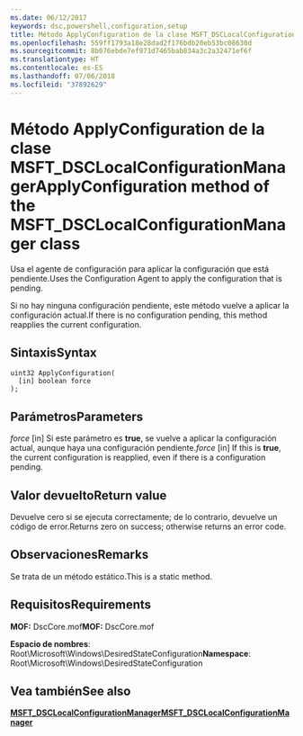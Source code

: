 ```yaml
---
ms.date: 06/12/2017
keywords: dsc,powershell,configuration,setup
title: Método ApplyConfiguration de la clase MSFT_DSCLocalConfigurationManager
ms.openlocfilehash: 559ff1793a18e28dad2f176bdb20eb53bc08630d
ms.sourcegitcommit: 8b076ebde7ef971d7465bab834a3c2a32471ef6f
ms.translationtype: HT
ms.contentlocale: es-ES
ms.lasthandoff: 07/06/2018
ms.locfileid: "37892629"
---
```

# <a name="applyconfiguration-method-of-the-msftdsclocalconfigurationmanager-class"></a><span data-ttu-id="5f12c-103">Método ApplyConfiguration de la clase MSFT_DSCLocalConfigurationManager</span><span class="sxs-lookup"><span data-stu-id="5f12c-103">ApplyConfiguration method of the MSFT_DSCLocalConfigurationManager class</span></span>

<span data-ttu-id="5f12c-104">Usa el agente de configuración para aplicar la configuración que está pendiente.</span><span class="sxs-lookup"><span data-stu-id="5f12c-104">Uses the Configuration Agent to apply the configuration that is pending.</span></span>

<span data-ttu-id="5f12c-105">Si no hay ninguna configuración pendiente, este método vuelve a aplicar la configuración actual.</span><span class="sxs-lookup"><span data-stu-id="5f12c-105">If there is no configuration pending, this method reapplies the current configuration.</span></span>

## <a name="syntax"></a><span data-ttu-id="5f12c-106">Sintaxis</span><span class="sxs-lookup"><span data-stu-id="5f12c-106">Syntax</span></span>

```mof
uint32 ApplyConfiguration(
  [in] boolean force
);
```

## <a name="parameters"></a><span data-ttu-id="5f12c-107">Parámetros</span><span class="sxs-lookup"><span data-stu-id="5f12c-107">Parameters</span></span>

<span data-ttu-id="5f12c-108">*force* \[in\] Si este parámetro es **true**, se vuelve a aplicar la configuración actual, aunque haya una configuración pendiente.</span><span class="sxs-lookup"><span data-stu-id="5f12c-108">*force* \[in\] If this is **true**, the current configuration is reapplied, even if there is a configuration pending.</span></span>

## <a name="return-value"></a><span data-ttu-id="5f12c-109">Valor devuelto</span><span class="sxs-lookup"><span data-stu-id="5f12c-109">Return value</span></span>

<span data-ttu-id="5f12c-110">Devuelve cero si se ejecuta correctamente; de lo contrario, devuelve un código de error.</span><span class="sxs-lookup"><span data-stu-id="5f12c-110">Returns zero on success; otherwise returns an error code.</span></span>

## <a name="remarks"></a><span data-ttu-id="5f12c-111">Observaciones</span><span class="sxs-lookup"><span data-stu-id="5f12c-111">Remarks</span></span>

<span data-ttu-id="5f12c-112">Se trata de un método estático.</span><span class="sxs-lookup"><span data-stu-id="5f12c-112">This is a static method.</span></span>

## <a name="requirements"></a><span data-ttu-id="5f12c-113">Requisitos</span><span class="sxs-lookup"><span data-stu-id="5f12c-113">Requirements</span></span>

<span data-ttu-id="5f12c-114">**MOF:** DscCore.mof</span><span class="sxs-lookup"><span data-stu-id="5f12c-114">**MOF:** DscCore.mof</span></span>

<span data-ttu-id="5f12c-115">**Espacio de nombres**: Root\Microsoft\Windows\DesiredStateConfiguration</span><span class="sxs-lookup"><span data-stu-id="5f12c-115">**Namespace**: Root\Microsoft\Windows\DesiredStateConfiguration</span></span>

## <a name="see-also"></a><span data-ttu-id="5f12c-116">Vea también</span><span class="sxs-lookup"><span data-stu-id="5f12c-116">See also</span></span>

[<span data-ttu-id="5f12c-117">**MSFT_DSCLocalConfigurationManager**</span><span class="sxs-lookup"><span data-stu-id="5f12c-117">**MSFT_DSCLocalConfigurationManager**</span></span>](msft-dsclocalconfigurationmanager.md)